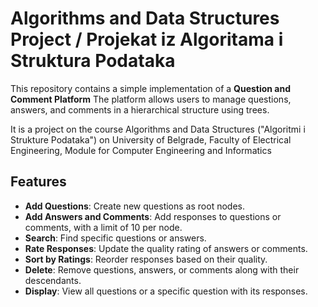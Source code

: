 # Algorithms and Data Structures Project / Projekat iz Algoritama i Struktura Podataka

This repository contains a simple implementation of a **Question and Comment Platform** The platform allows users to manage questions, answers, and comments in a hierarchical structure using trees.

It is a project on the course Algorithms and Data Structures ("Algoritmi i Strukture Podataka") on University of Belgrade, Faculty of Electrical Engineering, Module for Computer Engineering and Informatics

## Features

- **Add Questions**: Create new questions as root nodes.
- **Add Answers and Comments**: Add responses to questions or comments, with a limit of 10 per node.
- **Search**: Find specific questions or answers.
- **Rate Responses**: Update the quality rating of answers or comments.
- **Sort by Ratings**: Reorder responses based on their quality.
- **Delete**: Remove questions, answers, or comments along with their descendants.
- **Display**: View all questions or a specific question with its responses.
